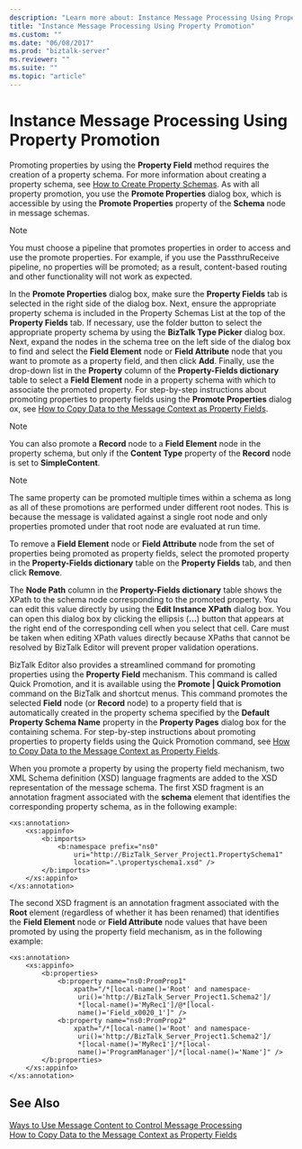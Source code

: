 ```yaml
---
description: "Learn more about: Instance Message Processing Using Property Promotion"
title: "Instance Message Processing Using Property Promotion"
ms.custom: ""
ms.date: "06/08/2017"
ms.prod: "biztalk-server"
ms.reviewer: ""
ms.suite: ""
ms.topic: "article"
---
```

# Instance Message Processing Using Property Promotion
Promoting properties by using the **Property Field** method requires the creation of a property schema. For more information about creating a property schema, see [How to Create Property Schemas](../core/how-to-create-property-schemas.md). As with all property promotion, you use the **Promote Properties** dialog box, which is accessible by using the **Promote Properties** property of the **Schema** node in message schemas.  
  
> [!NOTE]
>  You must choose a pipeline that promotes properties in order to access and use the promote properties. For example, if you use the PassthruReceive pipeline, no properties will be promoted; as a result, content-based routing and other functionality will not work as expected.  
  
 In the **Promote Properties** dialog box, make sure the **Property Fields** tab is selected in the right side of the dialog box. Next, ensure the appropriate property schema is included in the Property Schemas List at the top of the **Property Fields** tab. If necessary, use the folder button to select the appropriate property schema by using the **BizTalk Type Picker** dialog box. Next, expand the nodes in the schema tree on the left side of the dialog box to find and select the **Field Element** node or **Field Attribute** node that you want to promote as a property field, and then click **Add**. Finally, use the drop-down list in the **Property** column of the **Property-Fields dictionary** table to select a **Field Element** node in a property schema with which to associate the promoted property. For step-by-step instructions about promoting properties to property fields using the **Promote Properties** dialog ox, see [How to Copy Data to the Message Context as Property Fields](../core/how-to-copy-data-to-the-message-context-as-property-fields.md).  
  
> [!NOTE]
>  You can also promote a **Record** node to a **Field Element** node in the property schema, but only if the **Content Type** property of the **Record** node is set to **SimpleContent**.  
  
> [!NOTE]
>  The same property can be promoted multiple times within a schema as long as all of these promotions are performed under different root nodes. This is because the message is validated against a single root node and only properties promoted under that root node are evaluated at run time.  
  
 To remove a **Field Element** node or **Field Attribute** node from the set of properties being promoted as property fields, select the promoted property in the **Property-Fields dictionary** table on the **Property Fields** tab, and then click **Remove**.  
  
 The **Node Path** column in the **Property-Fields dictionary** table shows the XPath to the schema node corresponding to the promoted property. You can edit this value directly by using the **Edit Instance XPath** dialog box. You can open this dialog box by clicking the ellipsis (**...**) button that appears at the right end of the corresponding cell when you select that cell. Care must be taken when editing XPath values directly because XPaths that cannot be resolved by BizTalk Editor will prevent proper validation operations.  
  
 BizTalk Editor also provides a streamlined command for promoting properties using the **Property Field** mechanism. This command is called Quick Promotion, and it is available using the **Promote &#124; Quick Promotion** command on the BizTalk and shortcut menus. This command promotes the selected **Field** node (or **Record** node) to a property field that is automatically created in the property schema specified by the **Default Property Schema Name** property in the **Property Pages** dialog box for the containing schema. For step-by-step instructions about promoting properties to property fields using the Quick Promotion command, see [How to Copy Data to the Message Context as Property Fields](../core/how-to-copy-data-to-the-message-context-as-property-fields.md).  
  
 When you promote a property by using the property field mechanism, two XML Schema definition (XSD) language fragments are added to the XSD representation of the message schema. The first XSD fragment is an annotation fragment associated with the **schema** element that identifies the corresponding property schema, as in the following example:  
  
```  
<xs:annotation>  
    <xs:appinfo>  
        <b:imports>  
            <b:namespace prefix="ns0"  
                uri="http://BizTalk_Server_Project1.PropertySchema1"  
                location=".\propertyschema1.xsd" />  
        </b:imports>  
    </xs:appinfo>  
</xs:annotation>  
```  
  
 The second XSD fragment is an annotation fragment associated with the **Root** element (regardless of whether it has been renamed) that identifies the **Field Element** node or **Field Attribute** node values that have been promoted by using the property field mechanism, as in the following example:  
  
```  
<xs:annotation>  
    <xs:appinfo>  
        <b:properties>  
            <b:property name="ns0:PromProp1"  
                xpath="/*[local-name()='Root' and namespace-  
                 uri()='http://BizTalk_Server_Project1.Schema2']/  
                 *[local-name()='MyRec1']/@*[local-  
                 name()='Field_x0020_1']" />  
            <b:property name="ns0:PromProp2"  
                xpath="/*[local-name()='Root' and namespace-  
                 uri()='http://BizTalk_Server_Project1.Schema2']/  
                 *[local-name()='MyRec1']/*[local-  
                 name()='ProgramManager']/*[local-name()='Name']" />  
        </b:properties>  
    </xs:appinfo>  
</xs:annotation>  
```  
  
## See Also  
 [Ways to Use Message Content to Control Message Processing](../core/ways-to-use-message-content-to-control-message-processing.md)   
 [How to Copy Data to the Message Context as Property Fields](../core/how-to-copy-data-to-the-message-context-as-property-fields.md)
